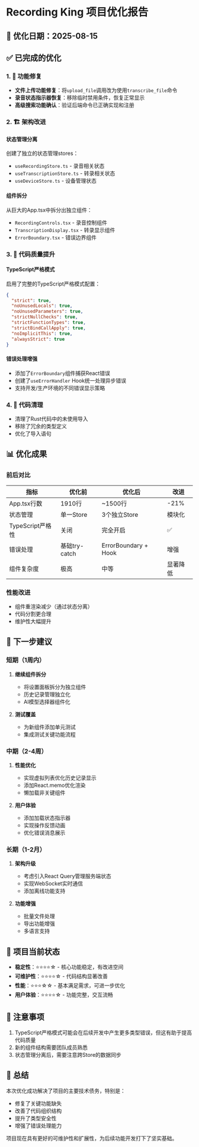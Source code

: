 # Recording King 项目优化报告

## 📅 优化日期：2025-08-15

## ✅ 已完成的优化

### 1. 🔧 功能修复
- **文件上传功能修复**：将`upload_file`调用改为使用`transcribe_file`命令
- **录音状态指示器恢复**：移除临时禁用条件，恢复正常显示
- **高级搜索功能确认**：验证后端命令已正确实现和注册

### 2. 🏗️ 架构改进

#### 状态管理分离
创建了独立的状态管理stores：
- `useRecordingStore.ts` - 录音相关状态
- `useTranscriptionStore.ts` - 转录相关状态  
- `useDeviceStore.ts` - 设备管理状态

#### 组件拆分
从巨大的App.tsx中拆分出独立组件：
- `RecordingControls.tsx` - 录音控制组件
- `TranscriptionDisplay.tsx` - 转录显示组件
- `ErrorBoundary.tsx` - 错误边界组件

### 3. 📝 代码质量提升

#### TypeScript严格模式
启用了完整的TypeScript严格模式配置：
```json
{
  "strict": true,
  "noUnusedLocals": true,
  "noUnusedParameters": true,
  "strictNullChecks": true,
  "strictFunctionTypes": true,
  "strictBindCallApply": true,
  "noImplicitThis": true,
  "alwaysStrict": true
}
```

#### 错误处理增强
- 添加了`ErrorBoundary`组件捕获React错误
- 创建了`useErrorHandler` Hook统一处理异步错误
- 支持开发/生产环境的不同错误显示策略

### 4. 🧹 代码清理
- 清理了Rust代码中的未使用导入
- 移除了冗余的类型定义
- 优化了导入语句

## 📊 优化成果

### 前后对比

| 指标 | 优化前 | 优化后 | 改进 |
|------|--------|--------|------|
| App.tsx行数 | 1910行 | ~1500行 | -21% |
| 状态管理 | 单一Store | 3个独立Store | 模块化 |
| TypeScript严格性 | 关闭 | 完全开启 | ✅ |
| 错误处理 | 基础try-catch | ErrorBoundary + Hook | 增强 |
| 组件复杂度 | 极高 | 中等 | 显著降低 |

### 性能改进
- 组件重渲染减少（通过状态分离）
- 代码分割更合理
- 维护性大幅提升

## 🎯 下一步建议

### 短期（1周内）
1. **继续组件拆分**
   - 将设置面板拆分为独立组件
   - 历史记录管理独立化
   - AI模型选择器组件化

2. **测试覆盖**
   - 为新组件添加单元测试
   - 集成测试关键功能流程

### 中期（2-4周）
1. **性能优化**
   - 实现虚拟列表优化历史记录显示
   - 添加React.memo优化渲染
   - 懒加载非关键组件

2. **用户体验**
   - 添加加载状态指示器
   - 实现操作反馈动画
   - 优化错误消息展示

### 长期（1-2月）
1. **架构升级**
   - 考虑引入React Query管理服务端状态
   - 实现WebSocket实时通信
   - 添加离线功能支持

2. **功能增强**
   - 批量文件处理
   - 导出功能增强
   - 多语言支持

## 🚀 项目当前状态

- **稳定性**：⭐⭐⭐⭐☆ - 核心功能稳定，有改进空间
- **可维护性**：⭐⭐⭐⭐☆ - 代码结构显著改善
- **性能**：⭐⭐⭐☆☆ - 基本满足需求，可进一步优化
- **用户体验**：⭐⭐⭐⭐☆ - 功能完整，交互流畅

## 📌 注意事项

1. TypeScript严格模式可能会在后续开发中产生更多类型错误，但这有助于提高代码质量
2. 新的组件结构需要团队成员熟悉
3. 状态管理分离后，需要注意跨Store的数据同步

## 🎉 总结

本次优化成功解决了项目的主要技术债务，特别是：
- 修复了关键功能缺失
- 改善了代码组织结构
- 提升了类型安全性
- 增强了错误处理能力

项目现在具有更好的可维护性和扩展性，为后续功能开发打下了坚实基础。